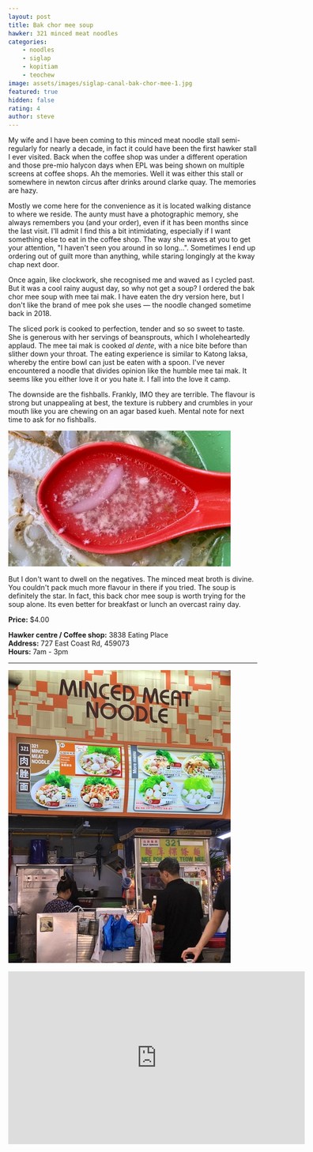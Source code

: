 ```yaml
---
layout: post
title: Bak chor mee soup
hawker: 321 minced meat noodles
categories: 
    - noodles
    - siglap
    - kopitiam
    - teochew
image: assets/images/siglap-canal-bak-chor-mee-1.jpg
featured: true
hidden: false
rating: 4
author: steve
---
```


My wife and I have been coming to this minced meat noodle stall semi-regularly for nearly a decade, in fact it could have been the first hawker stall I ever visited. Back when the coffee shop was under a different operation and those pre-mio halycon days when EPL was being shown on multiple screens at coffee shops. Ah the memories. Well it was either this stall or somewhere in newton circus after drinks around clarke quay. The memories are hazy.

Mostly we come here for the convenience as it is located walking distance to where we reside. The aunty must have a photographic memory, she always remembers you (and your order), even if it has been months since the last visit. I'll admit I find this a bit intimidating, especially if I want something else to eat in the coffee shop. The way she waves at you to get your attention, "I haven't seen you around in so long...". Sometimes I end up ordering out of guilt more than anything, while staring longingly at the kway chap next door.

Once again, like clockwork, she recognised me and waved as I cycled past. But it was a cool rainy august day, so why not get a soup? I ordered the bak chor mee soup with mee tai mak. I have eaten the dry version here, but I don't like the brand of mee pok she uses — the noodle changed sometime back in 2018.

The sliced pork is cooked to perfection, tender and so so sweet to taste. She is generous with her servings of beansprouts, which I wholeheartedly applaud. The mee tai mak is cooked *al dente*, with a nice bite before than slither down your throat. The eating experience is similar to Katong laksa, whereby the entire bowl can just be eaten with a spoon. I've never encountered a noodle that divides opinion like the humble mee tai mak. It seems like you either love it or you hate it. I fall into the love it camp. 

The downside are the fishballs. Frankly, IMO they are terrible. The flavour is strong but unappealing at best, the texture is rubbery and crumbles in your mouth like you are chewing on an agar based kueh. Mental note for next time to ask for no fishballs.

![Flavoursome broth](/assets/images/siglap-canal-bak-chor-mee-2.jpg "321 minced Flavoursome broth")

But I don't want to dwell on the negatives. The minced meat broth is divine. You couldn't pack much more flavour in there if you tried. The soup is definitely the star. In fact, this back chor mee soup is worth trying for the soup alone. Its even better for breakfast or lunch an overcast rainy day.

**Price:** $4.00  

**Hawker centre / Coffee shop:** 3838 Eating Place  
**Address:** 727 East Coast Rd, 459073  
**Hours:** 7am - 3pm  

***  

![321 minced meat noodles](/assets/images/siglap-canal-bak-chor-mee-3.jpg "321 minced meat noodles")

<iframe src="https://www.google.com/maps/embed?pb=!1m14!1m8!1m3!1d15955.086973283689!2d103.9229906!3d1.3123696!3m2!1i1024!2i768!4f13.1!3m3!1m2!1s0x0%3A0xbc5de43bdd58ac45!2s321%20minced%20meat%20noodle!5e0!3m2!1sen!2ssg!4v1629350691703!5m2!1sen!2ssg" width="600" height="350" style="border:0;" allowfullscreen="" loading="lazy"></iframe>